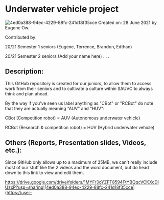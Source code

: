 # Underwater vehicle project
![4ed0a388-94ec-4229-88fc-241d18f35cce](https://user-images.githubusercontent.com/86452186/129844078-eaf5c57b-9c1d-4a67-a9a1-ffc7b46543b0.png)
Created on: 28 June 2021 by Eugene Ow.

Contributed by:

20/21 Semester 1 seniors (Eugene, Terrence, Brandon, Edthan)

20/21 Semester 2 seniors (Add your name here)
.
.
.

## Description:
This GitHub repository is created for our juniors, to allow them to access work from their seniors and to cultivate a culture within SAUVC to always think and plan ahead. 

By the way if you've seen us label anything as "CBot" or "RCBot" do note that they are actually meaning "AUV" and "HUV":

CBot (Competition robot) = AUV (Autonomous underwater vehicle)

RCBot (Research & competition robot) = HUV (Hybrid underwater vehicle)
 
## Others (Reports, Presentation slides, Videos, etc.):
Since GitHub only allows up to a maximum of 25MB, we can't really include most of our stuff like the 2 videos and the word document, but do head down to this link to view and edit them.

https://drive.google.com/drive/folders/1MYFr3oYZFT8594FtYBQqcVCKXcDlUzxP?usp=sharing![4ed0a388-94ec-4229-88fc-241d18f35cce](https://user-

